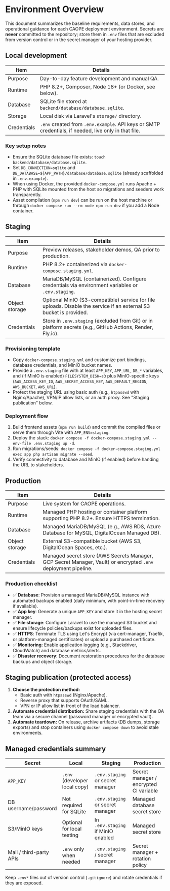 # Environment Overview

This document summarizes the baseline requirements, data stores, and operational guidance for each CAOPE deployment environment. Secrets are **never** committed to the repository; store them in `.env` files that are excluded from version control or in the secret manager of your hosting provider.

## Local development

| Item | Details |
| --- | --- |
| Purpose | Day-to-day feature development and manual QA. |
| Runtime | PHP 8.2+, Composer, Node 18+ (or Docker, see below). |
| Database | SQLite file stored at `backend/database/database.sqlite`. |
| Storage | Local disk via Laravel's `storage/` directory. |
| Credentials | `.env` created from `.env.example`. API keys or SMTP credentials, if needed, live only in that file. |

### Key setup notes
- Ensure the SQLite database file exists: `touch backend/database/database.sqlite`.
- Set `DB_CONNECTION=sqlite` and `DB_DATABASE=${APP_PATH}/database/database.sqlite` (already scaffolded in `.env.example`).
- When using Docker, the provided `docker-compose.yml` runs Apache + PHP with SQLite mounted from the host so migrations and seeders work transparently.
- Asset compilation (`npm run dev`) can be run on the host machine or through `docker compose run --rm node npm run dev` if you add a Node container.

## Staging

| Item | Details |
| --- | --- |
| Purpose | Preview releases, stakeholder demos, QA prior to production. |
| Runtime | PHP 8.2+ containerized via `docker-compose.staging.yml`. |
| Database | MariaDB/MySQL (containerized). Configure credentials via environment variables or `.env.staging`. |
| Object storage | Optional MinIO (S3-compatible) service for file uploads. Disable the service if an external S3 bucket is provided. |
| Credentials | Store in `.env.staging` (excluded from Git) or in platform secrets (e.g., GitHub Actions, Render, Fly.io). |

### Provisioning template
- Copy `docker-compose.staging.yml` and customize port bindings, database credentials, and MinIO bucket names.
- Provide a `.env.staging` file with at least `APP_KEY`, `APP_URL`, `DB_*` variables, and (if MinIO is enabled) `FILESYSTEM_DISK=s3` plus MinIO-specific keys (`AWS_ACCESS_KEY_ID`, `AWS_SECRET_ACCESS_KEY`, `AWS_DEFAULT_REGION`, `AWS_BUCKET`, `AWS_URL`).
- Protect the staging URL using basic auth (e.g., `htpasswd` with Nginx/Apache), VPN/IP allow lists, or an auth proxy. See "Staging publication" below.

### Deployment flow
1. Build frontend assets (`npm run build`) and commit the compiled files or serve them through Vite with `APP_ENV=staging`.
2. Deploy the stack: `docker compose -f docker-compose.staging.yml --env-file .env.staging up -d`.
3. Run migrations/seeds: `docker compose -f docker-compose.staging.yml exec app php artisan migrate --seed`.
4. Verify connectivity to database and MinIO (if enabled) before handing the URL to stakeholders.

## Production

| Item | Details |
| --- | --- |
| Purpose | Live system for CAOPE operations. |
| Runtime | Managed PHP hosting or container platform supporting PHP 8.2+. Ensure HTTPS termination. |
| Database | Managed MariaDB/MySQL (e.g., AWS RDS, Azure Database for MySQL, DigitalOcean Managed DB). |
| Object storage | External S3-compatible bucket (AWS S3, DigitalOcean Spaces, etc.). |
| Credentials | Managed secret store (AWS Secrets Manager, GCP Secret Manager, Vault) or encrypted `.env` deployment pipeline. |

### Production checklist
- ✅ **Database**: Provision a managed MariaDB/MySQL instance with automated backups enabled (daily minimum, with point-in-time recovery if available).
- ✅ **App key**: Generate a unique `APP_KEY` and store it in the hosting secret manager.
- ✅ **File storage**: Configure Laravel to use the managed S3 bucket and ensure lifecycle policies/backups exist for uploaded files.
- ✅ **HTTPS**: Terminate TLS using Let's Encrypt (via cert-manager, Traefik, or platform-managed certificates) or upload a purchased certificate.
- ✅ **Monitoring**: Enable application logging (e.g., Stackdriver, CloudWatch) and database metrics/alerts.
- ✅ **Disaster recovery**: Document restoration procedures for the database backups and object storage.

## Staging publication (protected access)

1. **Choose the protection method:**
   - Basic auth with `htpasswd` (Nginx/Apache).
   - Reverse proxy that supports OAuth/SAML.
   - VPN or IP allow list in front of the load balancer.
2. **Automate credential distribution:** Share staging credentials with the QA team via a secure channel (password manager or encrypted vault).
3. **Automate teardown:** On release, archive artifacts (DB dumps, storage exports) and stop containers using `docker compose down` to avoid stale environments.

## Managed credentials summary

| Secret | Local | Staging | Production |
| --- | --- | --- | --- |
| `APP_KEY` | `.env` (developer local copy) | `.env.staging` or secret manager | Secret manager / encrypted CI variable |
| DB username/password | Not required for SQLite | `.env.staging` or secret manager | Managed database secret store |
| S3/MinIO keys | Optional for local testing | In `.env.staging` if MinIO enabled | Managed secret store |
| Mail / third-party APIs | `.env` only when needed | `.env.staging` / secret manager | Secret manager + rotation policy |

Keep `.env*` files out of version control (`.gitignore`) and rotate credentials if they are exposed.
